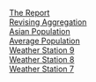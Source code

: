 [The Report](https://www.hackerrank.com/challenges/the-report)</br>
[Revising Aggregation](https://www.hackerrank.com/challenges/revising-aggregations-the-count-function)</br>
[Asian Population](https://www.hackerrank.com/challenges/asian-population/)</br>
[Average Population](https://www.hackerrank.com/challenges/average-population-of-each-continent)</br>
[Weather Station 9](https://www.hackerrank.com/challenges/weather-observation-station-9)</br>
[Weather Station 8](https://www.hackerrank.com/challenges/weather-observation-station-8)</br>
[Weather Station 7](https://www.hackerrank.com/challenges/weather-observation-station-7)</br>